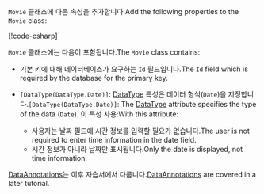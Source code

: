 <span data-ttu-id="adaa7-101">`Movie` 클래스에 다음 속성을 추가합니다.</span><span class="sxs-lookup"><span data-stu-id="adaa7-101">Add the following properties to the `Movie` class:</span></span>

[!code-csharp[](~/tutorials/first-mvc-app/start-mvc/sample/MvcMovie22/Models/Movie.cs?name=snippet1)]

<span data-ttu-id="adaa7-102">`Movie` 클래스에는 다음이 포함됩니다.</span><span class="sxs-lookup"><span data-stu-id="adaa7-102">The `Movie` class contains:</span></span>

* <span data-ttu-id="adaa7-103">기본 키에 대해 데이터베이스가 요구하는 `Id` 필드입니다.</span><span class="sxs-lookup"><span data-stu-id="adaa7-103">The `Id` field which is required by the database for the primary key.</span></span>
* <span data-ttu-id="adaa7-104">`[DataType(DataType.Date)]`:  [DataType](/dotnet/api/microsoft.aspnetcore.mvc.dataannotations.internal.datatypeattributeadapter) 특성은 데이터 형식(`Date`)을 지정합니다.</span><span class="sxs-lookup"><span data-stu-id="adaa7-104">`[DataType(DataType.Date)]`:  The [DataType](/dotnet/api/microsoft.aspnetcore.mvc.dataannotations.internal.datatypeattributeadapter) attribute specifies the type of the data (`Date`).</span></span> <span data-ttu-id="adaa7-105">이 특성 사용:</span><span class="sxs-lookup"><span data-stu-id="adaa7-105">With this attribute:</span></span>

  * <span data-ttu-id="adaa7-106">사용자는 날짜 필드에 시간 정보를 입력할 필요가 없습니다.</span><span class="sxs-lookup"><span data-stu-id="adaa7-106">The user is not required to enter time information in the date field.</span></span>
  * <span data-ttu-id="adaa7-107">시간 정보가 아니라 날짜만 표시됩니다.</span><span class="sxs-lookup"><span data-stu-id="adaa7-107">Only the date is displayed, not time information.</span></span>

<span data-ttu-id="adaa7-108">[DataAnnotations](/dotnet/api/system.componentmodel.dataannotations)는 이후 자습서에서 다룹니다.</span><span class="sxs-lookup"><span data-stu-id="adaa7-108">[DataAnnotations](/dotnet/api/system.componentmodel.dataannotations) are covered in a later tutorial.</span></span>